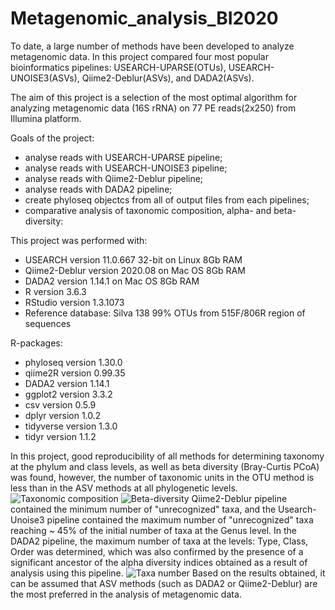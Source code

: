 # Metagenomic_analysis_BI2020

To date, a large number of methods have been developed to analyze metagenomic data. In this project compared four most popular bioinformatics pipelines: USEARCH-UPARSE(OTUs), USEARCH-UNOISE3(ASVs), Qiime2-Deblur(ASVs), and DADA2(ASVs). 

The aim of this project is a selection of the most optimal algorithm for analyzing metagenomic data (16S rRNA) on 77 PE reads(2x250) from Illumina platform.

Goals of the project:
* analyse reads with USEARCH-UPARSE pipeline;
* analyse reads with USEARCH-UNOISE3 pipeline;
* analyse reads with Qiime2-Deblur pipeline;
* analyse reads with DADA2 pipeline;
* create phyloseq objectcs from all of output files from each pipelines;
* comparative analysis of taxonomic composition, alpha- and beta-diversity:

This project was performed with:
* USEARCH  version 11.0.667 32-bit on Linux 8Gb RAM
* Qiime2-Deblur version 2020.08 on Mac OS 8Gb RAM
* DADA2 version 1.14.1 on Mac OS 8Gb RAM
* R version 3.6.3
* RStudio version 1.3.1073
* Reference database: Silva 138 99% OTUs from 515F/806R region of sequences

R-packages:
* phyloseq version 1.30.0
* qiime2R version 0.99.35
* DADA2 version 1.14.1
* ggplot2 version 3.3.2
* csv version 0.5.9
* dplyr version 1.0.2
* tidyverse version 1.3.0
* tidyr version 1.1.2

In this project, good reproducibility of all methods for determining taxonomy at the phylum and class levels, as well as beta diversity (Bray-Curtis PCoA) was found, however, the number of taxonomic units in the OTU method is less than in the ASV methods at all phylogenetic levels. 
![Taxonomic composition](https://drive.google.com/uc?export=view&id=1M4USdIhMS3pbBl3pVGqIedEf2EPElHK7)
![Beta-diversity](https://drive.google.com/uc?export=view&id=1OqAyEw6w6IiXrmgO7gT1rJlKDcY02zHm)
Qiime2-Deblur pipeline contained the minimum number of "unrecognized" taxa, and the Usearch-Unoise3 pipeline contained the maximum number of "unrecognized" taxa reaching ~ 45% of the initial number of taxa at the Genus level. In the DADA2 pipeline, the maximum number of taxa at the levels: Type, Class, Order was determined, which was also confirmed by the presence of a significant ancestor of the alpha diversity indices obtained as a result of analysis using this pipeline.
![Taxa number](https://drive.google.com/uc?export=view&id=1kIjZFYl_chJHRT5VgT_a-DETPJ6r6dMF)
Based on the results obtained, it can be assumed that ASV methods (such as DADA2 or Qiime2-Deblur) are the most preferred in the analysis of metagenomic data.
